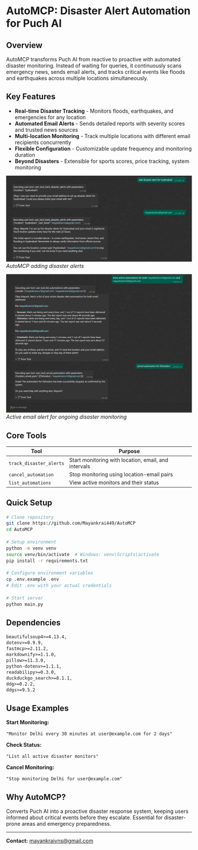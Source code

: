# AutoMCP: Disaster Alert Automation for Puch AI

## Overview

AutoMCP transforms Puch AI from reactive to proactive with automated disaster monitoring. Instead of waiting for queries, it continuously scans emergency news, sends email alerts, and tracks critical events like floods and earthquakes across multiple locations simultaneously.

## Key Features

- **Real-time Disaster Tracking** - Monitors floods, earthquakes, and emergencies for any location
- **Automated Email Alerts** - Sends detailed reports with severity scores and trusted news sources
- **Multi-location Monitoring** - Track multiple locations with different email recipients concurrently  
- **Flexible Configuration** - Customizable update frequency and monitoring duration
- **Beyond Disasters** - Extensible for sports scores, price tracking, system monitoring

![Add an alert](images/img1.png)
*AutoMCP adding disaster alerts*

![Ongoing Email Alert](images/img2.png)
*Active email alert for ongoing disaster monitoring*

## Core Tools

| Tool | Purpose |
|------|---------|
| `track_disaster_alerts` | Start monitoring with location, email, and intervals |
| `cancel_automation` | Stop monitoring using location-email pairs |
| `list_automations` | View active monitors and their status |

## Quick Setup

```bash
# Clone repository
git clone https://github.com/Mayankrai449/AutoMCP
cd AutoMCP

# Setup environment
python -m venv venv
source venv/bin/activate  # Windows: venv\Scripts\activate
pip install -r requirements.txt

# Configure environment variables
cp .env.example .env
# Edit .env with your actual credentials

# Start server
python main.py
```


## Dependencies

```
beautifulsoup4>=4.13.4,
dotenv>=0.9.9,
fastmcp>=2.11.2,
markdownify>=1.1.0,
pillow>=11.3.0,
python-dotenv>=1.1.1,
readabilipy>=0.3.0,
duckduckgo_search>=8.1.1,
ddg>=0.2.2,
ddgs>=9.5.2
```

## Usage Examples

**Start Monitoring:**
```
"Monitor Delhi every 30 minutes at user@example.com for 2 days"
```

**Check Status:**
```
"List all active disaster monitors"
```

**Cancel Monitoring:**
```
"Stop monitoring Delhi for user@example.com"
```

## Why AutoMCP?

Converts Puch AI into a proactive disaster response system, keeping users informed about critical events before they escalate. Essential for disaster-prone areas and emergency preparedness.

---

**Contact:** mayankraivns@gmail.com